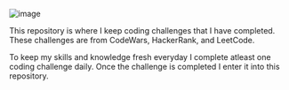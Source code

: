 


![image](https://user-images.githubusercontent.com/46611195/179877307-1ff54361-7018-45a9-9e84-7245f96f0f34.png)


This repository is where I keep coding challenges that I have completed. These challenges are from CodeWars, HackerRank, and LeetCode. 



To keep my skills and knowledge fresh everyday I complete atleast one coding challenge daily. Once the challenge is completed I enter it into this repository. 
